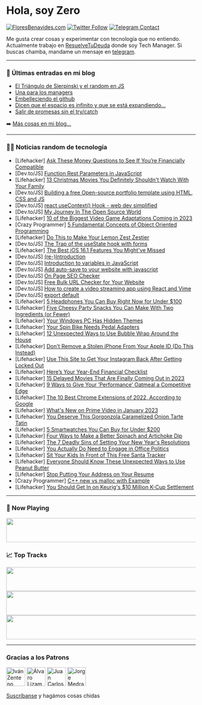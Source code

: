# Hola, soy Zero

[![FloresBenavides.com](https://img.shields.io/website?down_message=oops&label=MiBlog&style=for-the-badge&up_message=online&url=https%3A%2F%2Ffloresbenavides.com)](https://floresbenavides.com) [![Twitter Follow](https://img.shields.io/twitter/follow/ZeroDragon?color=%231DA1F2&label=Follow&logo=twitter&logoColor=ffffff&style=for-the-badge)](https://twitter.com/zerodragon) [![Telegram Contact](https://img.shields.io/badge/escr%C3%ADbeme-ZeroDragon-%2326A5E4?style=for-the-badge&logo=telegram)](https://t.me/zerodragon)

Me gusta crear cosas y experimentar con tecnología que no entiendo.
Actualmente trabajo en [ResuelveTuDeuda](http://github.com/resuelve) donde soy Tech Manager.
Si buscas chamba, mandame un mensaje en [telegram](https://t.me/zerodragon).

---

### 📕 Últimas entradas en mi blog
<!-- BLOG-POST-LIST:START -->
- [El Triángulo de Sierpinski y el random en JS](https://floresbenavides.com/el-triangulo-de-sierpinski-y-el-random-en-js/)
- [Una para los managers](https://floresbenavides.com/una-para-los-managers/)
- [Embelleciendo el github](https://floresbenavides.com/embelleciendo-el-github/)
- [Dicen que el espacio es infinito y que se está expandiendo…](https://floresbenavides.com/dicen-que-el-espacio-es-infinito-y-que-se-esta-expandiendo/)
- [Salir de promesas sin el try/catch](https://floresbenavides.com/salir-de-promesas-sin-el-try-catch/)
<!-- BLOG-POST-LIST:END -->

➡️ [Más cosas en mi blog...](https://floresbenavides.com)

---

### 👨‍💻 Noticias random de tecnología
<!-- TECH-POSTS:START -->
- [Lifehacker] [Ask These Money Questions to See If You’re Financially Compatible](https://lifehacker.com/ask-these-money-questions-to-see-if-you-re-financially-1849912470)
- [Dev.to/JS] [Function Rest Parameters in JavaScript](https://dev.to/moazamdev/function-rest-parameters-in-javascript-2f1)
- [Lifehacker] [13 Christmas Movies You Definitely Shouldn&#39;t Watch With Your Family](https://lifehacker.com/13-christmas-movies-you-definitely-shouldnt-watch-with-1849909685)
- [Dev.to/JS] [Building a free Open-source portfolio template using HTML, CSS and JS](https://dev.to/nisarhassan12/building-a-free-open-source-portfolio-template-using-html-css-and-js-568b)
- [Dev.to/JS] [react useContext&lpar;&rpar; Hook - web dev simplified](https://dev.to/akshdesai1/react-usecontext-hook-web-dev-simplified-3o9p)
- [Dev.to/JS] [My Journey In The Open Source World](https://dev.to/cadienvan/my-journey-in-the-open-source-world-3ni8)
- [Lifehacker] [10 of the Biggest Video Game Adaptations Coming in 2023](https://lifehacker.com/10-of-the-biggest-video-game-adaptations-coming-in-2023-1849913317)
- [Crazy Programmer] [5 Fundamental Concepts of Object Oriented Programming](https://www.thecrazyprogrammer.com/2022/12/concepts-of-object-oriented-programming.html)
- [Lifehacker] [Do This to Make Your Lemon Zest Zestier](https://lifehacker.com/do-this-to-make-your-lemon-zest-zestier-1849911296)
- [Dev.to/JS] [The Trap of the useState hook with forms](https://dev.to/ahmedsarhan/the-trap-of-the-usestate-hook-with-forms-2d86)
- [Lifehacker] [The Best iOS 16.1 Features You Might&#39;ve Missed](https://lifehacker.com/the-best-ios-16-1-features-you-mightve-missed-1849910887)
- [Dev.to/JS] [&lpar;re-&rpar;Introduction](https://dev.to/martinhicks/re-introduction-3b1c)
- [Dev.to/JS] [Introduction to variables in JavaScript](https://dev.to/lordsonsilver/introduction-to-variables-in-javascript-49nm)
- [Dev.to/JS] [Add auto-save to your website with javascript](https://dev.to/mohsenkamrani/add-auto-save-to-your-website-with-javascript-559f)
- [Dev.to/JS] [On Page SEO Checker](https://dev.to/hostinginfoh/on-page-seo-checker-300b)
- [Dev.to/JS] [Free Bulk URL Checker for Your Website](https://dev.to/hostinginfoh/free-bulk-url-checker-for-your-website-3odi)
- [Dev.to/JS] [How to create a video streaming app using React and Vime](https://dev.to/gbadeboife/how-to-create-a-video-streaming-app-using-react-and-vime-4fb3)
- [Dev.to/JS] [export default](https://dev.to/behrangsa/export-default-21fj)
- [Lifehacker] [5 Headphones You Can Buy Right Now for Under $100](https://lifehacker.com/5-headphones-you-can-buy-right-now-for-under-100-1849910889)
- [Lifehacker] [Five Cheesy Party Snacks You Can Make With Two Ingredients &lpar;or Fewer&rpar;](https://lifehacker.com/five-cheesy-party-snacks-you-can-make-with-two-ingredie-1849910916)
- [Lifehacker] [Your Windows PC Has Hidden Themes](https://lifehacker.com/your-windows-pc-has-hidden-themes-1849911491)
- [Lifehacker] [Your Spin Bike Needs Pedal Adapters](https://lifehacker.com/your-spin-bike-needs-pedal-adapters-1849911520)
- [Lifehacker] [12 Unexpected Ways to Use Bubble Wrap Around the House](https://lifehacker.com/12-unexpected-ways-to-use-bubble-wrap-around-the-house-1849911360)
- [Lifehacker] [Don&#39;t Remove a Stolen iPhone From Your Apple ID &lpar;Do This Instead&rpar;](https://lifehacker.com/dont-remove-a-stolen-iphone-from-your-apple-id-do-this-1849910519)
- [Lifehacker] [Use This Site to Get Your Instagram Back After Getting Locked Out](https://lifehacker.com/use-this-site-to-get-your-instagram-back-after-getting-1849910487)
- [Lifehacker] [Here’s Your Year-End Financial Checklist](https://lifehacker.com/here-s-your-year-end-financial-checklist-1849910676)
- [Lifehacker] [15 Delayed Movies That Are Finally Coming Out in 2023](https://lifehacker.com/15-delayed-movies-that-are-finally-coming-out-in-2023-1849908964)
- [Lifehacker] [9 Ways to Give Your ‘Performance’ Oatmeal a Competitive Edge](https://lifehacker.com/9-ways-to-give-your-performance-oatmeal-a-competitive-1849905042)
- [Lifehacker] [The 10 Best Chrome Extensions of 2022, According to Google](https://lifehacker.com/the-10-best-chrome-extensions-of-2022-according-to-goo-1849909441)
- [Lifehacker] [What&#39;s New on Prime Video in January 2023](https://lifehacker.com/whats-new-on-prime-video-in-january-2023-1849909928)
- [Lifehacker] [You Deserve This Gorgonzola Caramelized Onion Tarte Tatin](https://lifehacker.com/you-deserve-this-gorgonzola-caramelized-onion-tarte-tat-1849909867)
- [Lifehacker] [5 Smartwatches You Can Buy for Under $200](https://lifehacker.com/5-smartwatches-you-can-buy-for-under-200-1849905601)
- [Lifehacker] [Four Ways to Make a Better Spinach and Artichoke Dip](https://lifehacker.com/four-ways-to-make-a-better-spinach-and-artichoke-dip-1849905427)
- [Lifehacker] [The 7 Deadly Sins of Setting Your New Year&#39;s Resolutions](https://lifehacker.com/the-7-deadly-sins-of-setting-your-new-years-resolutions-1849908667)
- [Lifehacker] [You Actually Do Need to Engage in Office Politics](https://lifehacker.com/you-actually-do-need-to-engage-in-office-politics-1849903141)
- [Lifehacker] [Sit Your Kids In Front of This Free Santa Tracker](https://lifehacker.com/sit-your-kids-in-front-of-this-free-santa-tracker-1849899611)
- [Lifehacker] [Everyone Should Know These Unexpected Ways to Use Peanut Butter](https://lifehacker.com/everyone-should-know-these-unexpected-ways-to-use-peanu-1849899595)
- [Lifehacker] [Stop Putting Your Address on Your Resume](https://lifehacker.com/stop-putting-your-address-on-your-resume-1849899579)
- [Crazy Programmer] [C++ new vs malloc with Example](https://www.thecrazyprogrammer.com/2022/12/new-vs-malloc.html)
- [Lifehacker] [You Should Get In on Keurig&#39;s $10 Million K-Cup Settlement](https://lifehacker.com/you-should-get-in-on-keurigs-10-million-k-cup-settleme-1849900174)<!-- TECH-POSTS:END -->

---

### 🎵 Now Playing
<a href="https://spotify-now-playing-dun.vercel.app/now-playing?open"><img src="https://spotify-now-playing-dun.vercel.app/now-playing" width="540" height="64"></a>

### 📈 Top Tracks
<a href="https://spotify-now-playing-dun.vercel.app/top-tracks?i=1&open"><img src="https://spotify-now-playing-dun.vercel.app/top-tracks?i=1" width="540" height="64"></a>
<a href="https://spotify-now-playing-dun.vercel.app/top-tracks?i=2&open"><img src="https://spotify-now-playing-dun.vercel.app/top-tracks?i=2" width="540" height="64"></a>
<a href="https://spotify-now-playing-dun.vercel.app/top-tracks?i=3&open"><img src="https://spotify-now-playing-dun.vercel.app/top-tracks?i=3" width="540" height="64"></a>

---

### Gracias a los Patrons
[<img src="https://avatars.githubusercontent.com/u/243380?v=4" alt="Iván Zenteno" width="50px">](https://github.com/k001) [<img src="https://avatars.githubusercontent.com/u/19955639?v=4" alt="Álvaro Lizama" width="50px">](https://github.com/alvarolizama) [<img src="https://avatars.githubusercontent.com/u/2718753?v=4" alt="Juan Carlos Ruiz" width="50px">](https://github.com/JuanCrg90) [<img src="https://avatars.githubusercontent.com/u/37025?v=4" alt="Jorge Medrano" width="50px">](https://github.com/h1pp1e) 

[Suscríbanse](https://www.patreon.com/zerodragon) y hagámos cosas chidas
